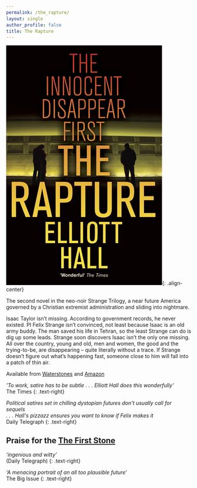 ```yaml
---
permalink: /the_rapture/
layout: single
author_profile: false
title: The Rapture
---
```


![alt text](/assets/images/Rapture.jpg "The Rapture"){: .align-center}

  

The second novel in the neo-noir Strange Trilogy, a near future America governed by a Christian extremist administration and sliding into nightmare.

Isaac Taylor isn’t missing. According to government records, he never existed. PI Felix Strange isn’t convinced, not least because Isaac is an old army buddy. The man saved his life in Tehran, so the least Strange can do is dig up some leads. Strange soon discovers Isaac isn’t the only one missing. All over the country, young and old, men and women, the good and the trying-to-be, are disappearing – quite literally without a trace. If Strange doesn’t figure out what’s happening fast, someone close to him will fall into a patch of thin air.


Available from [Waterstones](https://www.waterstones.com/book/the-rapture/elliott-hall/9781848540736) and [Amazon](https://www.amazon.co.uk/Rapture-Elliott-Hall/dp/1848540736/)



_'To work, satire has to be subtle . . . Elliott Hall does this wonderfully'_  
The Times
{: .text-right}

_Political satires set in chilling dystopian futures don't usually call for sequels  
. . . Hall's pizzazz ensures you want to know if Felix makes it_  
Daily Telegraph
{: .text-right}

## Praise for the [The First Stone](/the_first_stone)

_‘ingenious and witty’_   
(Daily Telegraph)
{: .text-right}

_‘A menacing portrait of an all too plausible future’_  
The Big Issue
{: .text-right}